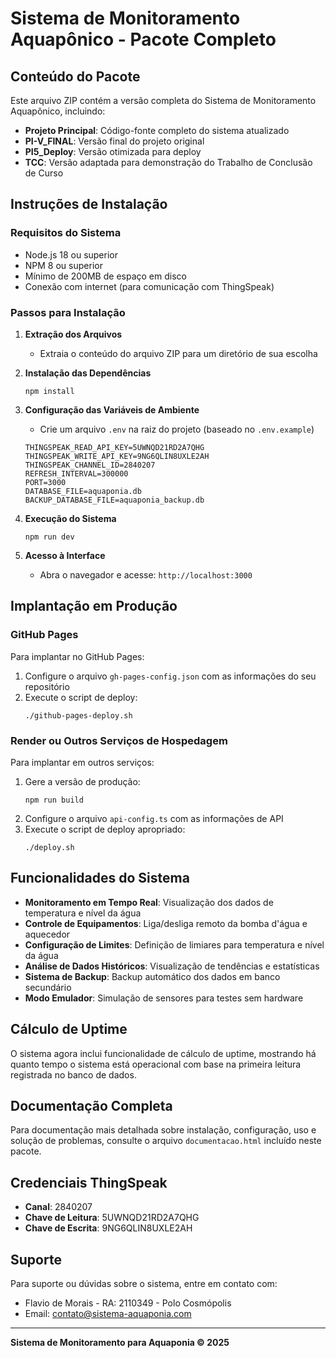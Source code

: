 # Sistema de Monitoramento Aquapônico - Pacote Completo

## Conteúdo do Pacote

Este arquivo ZIP contém a versão completa do Sistema de Monitoramento Aquapônico, incluindo:

- **Projeto Principal**: Código-fonte completo do sistema atualizado
- **PI-V_FINAL**: Versão final do projeto original 
- **PI5_Deploy**: Versão otimizada para deploy
- **TCC**: Versão adaptada para demonstração do Trabalho de Conclusão de Curso

## Instruções de Instalação

### Requisitos do Sistema

- Node.js 18 ou superior
- NPM 8 ou superior
- Mínimo de 200MB de espaço em disco
- Conexão com internet (para comunicação com ThingSpeak)

### Passos para Instalação

1. **Extração dos Arquivos**
   - Extraia o conteúdo do arquivo ZIP para um diretório de sua escolha

2. **Instalação das Dependências**
   ```
   npm install
   ```

3. **Configuração das Variáveis de Ambiente**
   - Crie um arquivo `.env` na raiz do projeto (baseado no `.env.example`)
   ```
   THINGSPEAK_READ_API_KEY=5UWNQD21RD2A7QHG
   THINGSPEAK_WRITE_API_KEY=9NG6QLIN8UXLE2AH
   THINGSPEAK_CHANNEL_ID=2840207
   REFRESH_INTERVAL=300000
   PORT=3000
   DATABASE_FILE=aquaponia.db
   BACKUP_DATABASE_FILE=aquaponia_backup.db
   ```

4. **Execução do Sistema**
   ```
   npm run dev
   ```

5. **Acesso à Interface**
   - Abra o navegador e acesse: `http://localhost:3000`

## Implantação em Produção

### GitHub Pages

Para implantar no GitHub Pages:

1. Configure o arquivo `gh-pages-config.json` com as informações do seu repositório
2. Execute o script de deploy:
   ```
   ./github-pages-deploy.sh
   ```

### Render ou Outros Serviços de Hospedagem

Para implantar em outros serviços:

1. Gere a versão de produção:
   ```
   npm run build
   ```
2. Configure o arquivo `api-config.ts` com as informações de API
3. Execute o script de deploy apropriado:
   ```
   ./deploy.sh
   ```

## Funcionalidades do Sistema

- **Monitoramento em Tempo Real**: Visualização dos dados de temperatura e nível da água
- **Controle de Equipamentos**: Liga/desliga remoto da bomba d'água e aquecedor
- **Configuração de Limites**: Definição de limiares para temperatura e nível da água
- **Análise de Dados Históricos**: Visualização de tendências e estatísticas
- **Sistema de Backup**: Backup automático dos dados em banco secundário
- **Modo Emulador**: Simulação de sensores para testes sem hardware

## Cálculo de Uptime

O sistema agora inclui funcionalidade de cálculo de uptime, mostrando há quanto tempo o sistema está operacional com base na primeira leitura registrada no banco de dados.

## Documentação Completa

Para documentação mais detalhada sobre instalação, configuração, uso e solução de problemas, consulte o arquivo `documentacao.html` incluído neste pacote.

## Credenciais ThingSpeak

- **Canal**: 2840207
- **Chave de Leitura**: 5UWNQD21RD2A7QHG
- **Chave de Escrita**: 9NG6QLIN8UXLE2AH

## Suporte

Para suporte ou dúvidas sobre o sistema, entre em contato com:

- Flavio de Morais - RA: 2110349 - Polo Cosmópolis
- Email: [contato@sistema-aquaponia.com](mailto:contato@sistema-aquaponia.com)

---

**Sistema de Monitoramento para Aquaponia © 2025**